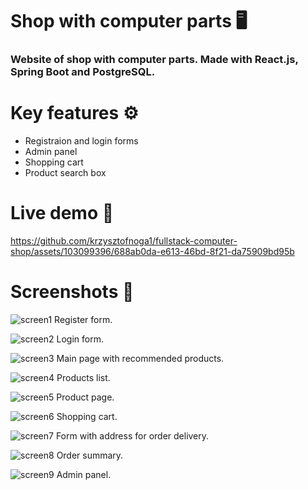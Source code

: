 # Shop with computer parts 🖥️

### Website of shop with computer parts. Made with React.js, Spring Boot and PostgreSQL.

# Key features ⚙️
- Registraion and login forms
- Admin panel
- Shopping cart
- Product search box

# Live demo 🎥

https://github.com/krzysztofnoga1/fullstack-computer-shop/assets/103099396/688ab0da-e613-46bd-8f21-da75909bd95b

# Screenshots 📸

![screen1](https://github.com/krzysztofnoga1/fullstack-computer-shop/assets/103099396/236b51a7-85b5-4a4b-b97a-60256476da07)
Register form.

![screen2](https://github.com/krzysztofnoga1/fullstack-computer-shop/assets/103099396/fad8f810-cae7-4408-99a7-3d72fe720197)
Login form.

![screen3](https://github.com/krzysztofnoga1/fullstack-computer-shop/assets/103099396/b951ef44-a674-4cb4-ac40-8da81fa3b403)
Main page with recommended products.

![screen4](https://github.com/krzysztofnoga1/fullstack-computer-shop/assets/103099396/00fb92ed-3137-4994-9df6-4c69333803e0)
Products list.

![screen5](https://github.com/krzysztofnoga1/fullstack-computer-shop/assets/103099396/2b8c5adb-a98a-4027-b2c0-3e0c94d329cd)
Product page.

![screen6](https://github.com/krzysztofnoga1/fullstack-computer-shop/assets/103099396/672a2211-32c2-4e72-a823-98e89aca1058)
Shopping cart.

![screen7](https://github.com/krzysztofnoga1/fullstack-computer-shop/assets/103099396/e6778c8a-ea5d-4cc8-923f-f2ae29c4ddad)
Form with address for order delivery.

![screen8](https://github.com/krzysztofnoga1/fullstack-computer-shop/assets/103099396/0cff76db-3c63-4af9-bdb4-d842a96e7a8e)
Order summary.

![screen9](https://github.com/krzysztofnoga1/fullstack-computer-shop/assets/103099396/abfc3085-f5d1-467c-9a2c-080a692ea524)
Admin panel.
